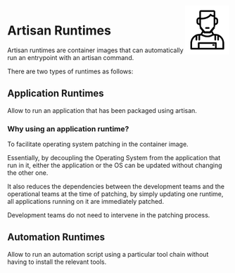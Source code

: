 <img src="https://github.com/southwinds-io/artisan/raw/main/artisan.png" width="100" align="right"/>

# Artisan Runtimes

Artisan runtimes are container images that can automatically run an entrypoint with an artisan command.

There are two types of runtimes as follows:

## Application Runtimes

Allow to run an application that has been packaged using artisan.

### Why using an application runtime?

To facilitate operating system patching in the container image.

Essentially, by decoupling the Operating System from the application that run in it, either the application or the OS
can be updated without changing the other one.

It also reduces the dependencies between the development teams and the operational teams at the time of patching, 
by simply updating one runtime, all applications running on it are immediately patched.

Development teams do not need to intervene in the patching process.

## Automation Runtimes

Allow to run an automation script using a particular tool chain without having to install the relevant tools.